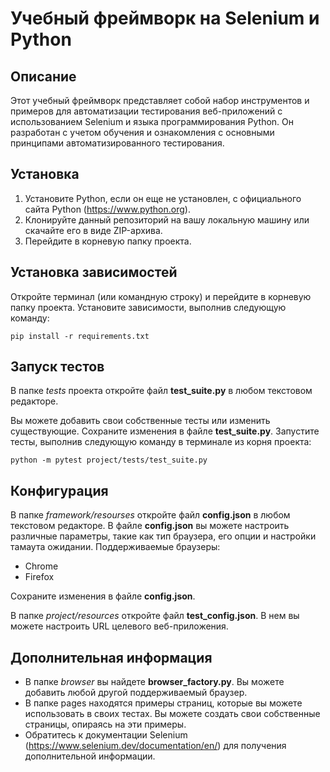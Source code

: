 # Учебный фреймворк на Selenium и Python
## Описание
Этот учебный фреймворк представляет собой набор инструментов и примеров для автоматизации тестирования веб-приложений с использованием Selenium и языка программирования Python. Он разработан с учетом обучения и ознакомления с основными принципами автоматизированного тестирования.

## Установка

1. Установите Python, если он еще не установлен, с официального сайта Python (https://www.python.org).
2. Клонируйте данный репозиторий на вашу локальную машину или скачайте его в виде ZIP-архива.
3. Перейдите в корневую папку проекта.

## Установка зависимостей
Откройте терминал (или командную строку) и перейдите в корневую папку проекта.
Установите зависимости, выполнив следующую команду:


```bazaar
pip install -r requirements.txt
```
## Запуск тестов
В папке *tests* проекта откройте файл **test_suite.py** в любом текстовом редакторе.

Вы можете добавить свои собственные тесты или изменить существующие.
Сохраните изменения в файле **test_suite.py**.
Запустите тесты, выполнив следующую команду в терминале из корня проекта:
```bazaar
python -m pytest project/tests/test_suite.py
```
## Конфигурация
В папке *framework/resourses* откройте файл **config.json** в любом текстовом редакторе.
В файле **config.json** вы можете настроить различные параметры, такие как тип браузера, его опции и настройки тамаута ожидании.
Поддерживаемые браузеры:
- Chrome
- Firefox

Сохраните изменения в файле **config.json**.

В папке *project/resources* откройте файл **test_config.json**. В нем
вы можете настроить URL целевого веб-приложения.

## Дополнительная информация
- В папке *browser* вы найдете **browser_factory.py**. Вы можете добавить любой другой поддерживаемый браузер.
- В папке pages находятся примеры страниц, которые вы можете использовать в своих тестах. Вы можете создать свои собственные страницы, опираясь на эти примеры.
- Обратитесь к документации Selenium (https://www.selenium.dev/documentation/en/) для получения дополнительной информации.
